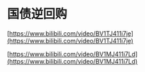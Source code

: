 # 国债逆回购

[https://www.bilibili.com/video/BV1TJ411i7je](https://www.bilibili.com/video/BV1TJ411i7je)

[https://www.bilibili.com/video/BV1MJ411i7Ld](https://www.bilibili.com/video/BV1MJ411i7Ld)

